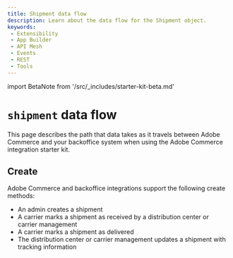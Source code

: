 ```yaml
---
title: Shipment data flow
description: Learn about the data flow for the Shipment object.
keywords:
 - Extensibility
 - App Builder
 - API Mesh
 - Events
 - REST
 - Tools
---
```


import BetaNote from '/src/_includes/starter-kit-beta.md'

<BetaNote />

# `shipment` data flow

This page describes the path that data takes as it travels between Adobe Commerce and your backoffice system when using the Adobe Commerce integration starter kit.

## Create

Adobe Commerce and backoffice integrations support the following create methods:

- An admin creates a shipment
- A carrier marks a shipment as received by a distribution center or carrier management
- A carrier marks a shipment as delivered
- The distribution center or carrier management updates a shipment with tracking information
